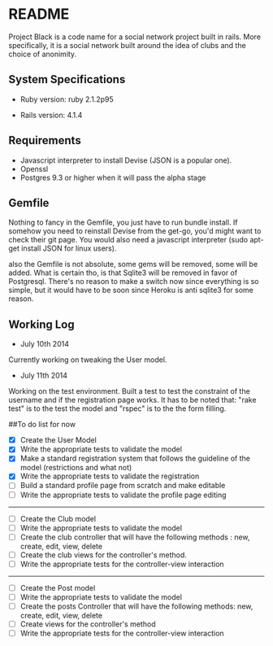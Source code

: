 # README

Project Black is a code name for a social network project built in rails. More specifically, it is a social network built around the idea of clubs and the choice of anonimity.

## System Specifications

* Ruby version: ruby 2.1.2p95

* Rails version: 4.1.4

## Requirements

* Javascript interpreter to install Devise (JSON is a popular one).
* Openssl
* Postgres 9.3 or higher when it will pass the alpha stage

## Gemfile

Nothing to fancy in the Gemfile, you just have to run bundle install. If somehow you need to reinstall Devise from the get-go, you'd might want to check their git page. You would also need a javascript interpreter (sudo apt-get install JSON for linux users).
 
also the Gemfile is not absolute, some gems will be removed, some will be added. What is certain tho, is that Sqlite3 will be removed in favor of Postgresql. There's no reason to make a switch now since everything is so simple, but it would have to be soon since Heroku is anti sqlite3 for some reason.
## Working Log

* July 10th 2014

Currently working on tweaking the User model. 

* July 11th 2014

Working on the test environment. Built a test to test the constraint of the username and if the registration page works. It has to be noted that:
"rake test" is to the test the model and "rspec" is to the the form filling.

##To do list for now

- [x] Create the User Model
- [x] Write the appropriate tests to validate the model
- [x] Make a standard registration system that follows the guideline of the model (restrictions and what not)
- [x] Write the appropriate tests to validate the registration
- [ ] Build a standard profile page from scratch and make editable 
- [ ] Write the appropriate tests to validate the profile page editing

***
- [ ] Create the Club model
- [ ] Write the appropriate tests to validate the model
- [ ] Create the club controller that will have the following methods : new, create, edit, view, delete
- [ ] Create the club views for the controller's method.
- [ ] Write the appropriate tests for the controller-view interaction

***
- [ ] Create the Post model
- [ ] Write the appropriate tests to validate the model
- [ ] Create the posts Controller that will have the following methods: new, create, edit, view, delete
- [ ] Create views for the controller's method
- [ ] Write the appropriate tests for the controller-view interaction
